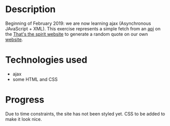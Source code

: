 # Description

Beginning of February 2019: we are now learning ajax (Asynchronous JAvaScript + XML). This exercise represents a simple fetch from an [api](https://thatsthespir.it/api) on the [That's the spirit website](https://thatsthespir.it/) to generate a random quote on our own [website](https://sonia012.github.io/ajax-simple-web-service-request/).

# Technologies used

- ajax
- some HTML and CSS

# Progress

Due to time constraints, the site has not been styled yet. CSS to be added to make it look nice.
